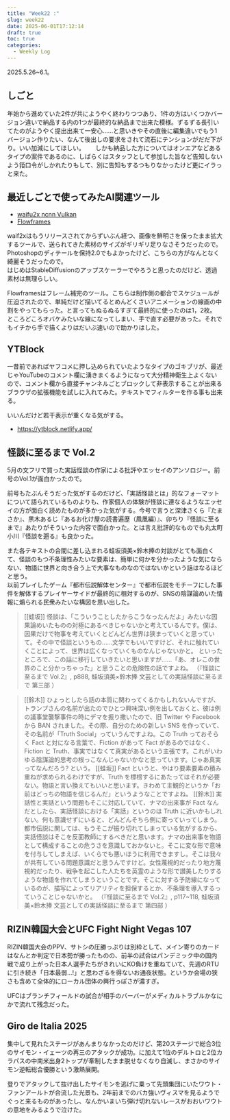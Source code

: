 ```yaml
---
title: "Week22 :"
slug: week22
date: 2025-06-01T17:12:14
draft: true
toc: true
categories:
  - Weekly Log
---
```

2025.5.26~6.1。

<!--more-->

## しごと

年始から進めていた2件が共にようやく終わりつつあり、1件の方はいくつかバージョン違いで納品する内の1つが最終的な納品まで出来た模様。ずるずる長引いてたのがようやく提出出来て一安心……と思いきやその直後に編集違いでもう1バージョン作りたい、なんて後出しの要求をされて流石にテンションがだだ下がり。いい加減にしてほしい。　　
しかも納品した方についてはオンエアなどあるタイプの案件であるのに、しばらくはスタッフとして参加した旨など告知しないよう箝口令がしかれたりもして、別に告知もするつもりなかったけど更にイラっと来た。

## 最近しごとで使ってみたAI関連ツール

- [waifu2x ncnn Vulkan](https://github.com/nihui/waifu2x-ncnn-vulkan)
- [Flowframes](https://github.com/n00mkrad/flowframes)

waif2xはもうリリースされてからずいぶん経つ、画像を鮮明さを保ったまま拡大するツールで、送られてきた素材のサイズがギリギリ足りなさそうだったので。Photoshopのディテールを保持2.0でもよかったけど、こちらの方がなんとなく綺麗そうだったので。  
はじめはStableDiffusionのアップスケーラーでやろうと思ったのだけど、透過素材は無理らしい。

Flowframesはフレーム補完のツール。こちらは制作側の都合でスケジュールが圧迫されたので、単純だけど描いてるとめんどくさいアニメーションの線画の中割をやってもらった。と言ってもぬるぬるすぎて最終的に使ったのは1，2枚。　　
ところどころオバケみたいな線になってしまい、手で直す必要があった。それでもイチから手で描くよりはだいぶ速いので助かりはした。

## YTBlock

一昔前であればヤフコメに押し込められていたようなタイプのゴキブリが、最近じゃYouTubeのコメント欄に湧きまくるようになって大分精神衛生上よくないので、コメント欄から直接チャンネルごとブロックして非表示することが出来るブラウザの拡張機能を試しに入れてみた。テキストでフィルターを作る事も出来る。

いいんだけど若干表示が重くなる気がする。

- https://ytblock.netlify.app/

## 怪談に至るまで Vol.2

5月の文フリで買った実話怪談の作家による批評やエッセイのアンソロジー。前号のVol.1が面白かったので。

前号もたぶんそうだった気がするのだけど、「実話怪談とは」的なフォーマットについて語られているものよりも、作家個人の体験が怪談に連なるようなエッセイの方が面白く読めたものが多かった気がする。今号で言うと深津さくら『たまさか』、黒木あるじ『あるお化け屋の読書遍歴（鳳凰編）』、卯ちり『怪談に至るまで』あたりがそういった内容で面白かった。とは言え批評的なものでも丸太町小川『怪談を遡る』も良かった。

また各テキストの合間に差し込まれる蛙坂須美×鈴木捧の対談がとても面白くて、怪談のもつ不条理性みたいな要素は、簡単に何かを分かったような気にならない、物語に世界と向き合う上で大事なものなのではないかという話はなるほどと思う。  
以前プレイしたゲーム『都市伝説解体センター』で都市伝説をモチーフにした事件を解体するプレイヤーサイドが最終的に相対するのが、SNSの陰謀論めいた情報に煽られる民衆みたいな構図を思い出した。

> [[蛙坂]]  怪談は、「こういうことしたからこうなったんだよ」みたいな因果論めいたものの対極にあるべきじゃないかと考えているんです。僕は、因果だけで物事を考えていくとどんどん世界は狭まっていくと思っていて。その中で怪談というもの……文学でもいいですけど、それに触れていくことによって、世界は広くなっていくものなんじゃないかと。
> といったところで、この話に移行していきたいと思いますが……「あ、オレこの世界のこと分かっちゃった」と思うことの危険性の話ですよね。
>（『怪談に至るまで Vol.2』, p888,  蛙坂須美×鈴木捧 文芸としての実話怪談に至るまで 第三部 ）

> [[鈴木]] ひょっとしたら話の本質に関わってくるかもしれないんですが、トランプさんの名前が出たのでひとつ興味深い例を出しておくと、彼は例の議事堂襲撃事件の時にデマを振り撒いたので、旧 Twitter や Facebook から BAN されました。その際、自分のための新しい SNS を作っていて、その名前が「Truth Social」っていうんですよね。この Truth っておそらく Fact と対になる言葉で、Fiction があって Fact があるのではなく、Fiction と Truth、事実ではなくて真実があるという主張です。これがいわゆる陰謀論的思考の根っこなんじゃないかなと思っています。じゃあ真実ってなんだろう? という。
> [[蛙坂]] Fact というと、やはり要素要素の積み重ねが求められるわけですが、Truth を標榜するにあたってはそれが必要ない。物語と言い換えてもいいと思います。きわめて主観的というか「お前はどっちの物語を信じるんだ」というようなことですよね。
> [[鈴木]] 実話性と実話という問題もそこに対応していて、ナマの出来事が  Fact なんだとしたら、実話怪談における「実話」というのは Truth に近いかもしれない。何も意識せずにいると、どんどんそちら側に寄っていってしまう。都市伝説に関しては、もうそこが振り切れてしまっている気がするから、実話怪談はそこを反面教師にするべきだと思います。ナマの出来事を物語として構成することの危うさを意識しておかないと。そこに変な形で意味を付与してしまえば、いくらでも悪いほうに利用できますし。そこは我々が共有している問題意識だと思うんですけど。女性蔑視的だったり地方蔑視的だったり、戦争を起こした人たちを英霊のような形で讃美したりするような物語を作れてしまうということです。そこに対する予防線になっているのが、描写によってリアリティを担保するとか、不条理を導入するっていうことじゃないかと。
> （『怪談に至るまで Vol.2』, p117~118,  蛙坂須美×鈴木捧 文芸としての実話怪談に至るまで 第四部 ）

## RIZIN韓国大会とUFC Fight Night Vegas 107

 RIZIN韓国大会のPPV、サトシの圧勝っぷりは別枠として、メイン寄りのカードはなんとか判定で日本勢が勝ったものの、前半の試合はパンデミック中の国内戦で成り上がった日本人選手たちがきれいにKO負けを重ねていて、先週のRTUに引き続き「日本最弱…!」と思わざるを得ないお通夜状態。というか会場の狭さも含めて全体的にローカル団体の興行っぽさが濃すぎ。

 UFCはブランチフィールドの試合が相手のバーバーがメディカルトラブルかなにかで流れて残念だった。


## Giro de Italia 2025

集中して見れたステージがあんまりなかったのだけど、第20ステージで総合3位のサイモン・イェーツの再三のアタックが成功。に加えて1位のデルトロと2位カラパスの中南米出身2トップが牽制したまま脱せなくなり自滅し、まさかのサイモン逆転総合優勝という激熱展開。

登りでアタックして抜け出したサイモンを逃げに乗って先頭集団にいたワウト・ファンアールトが合流した光景も、2年前までのバカ強いヴィスマを見るようでぐっと来るものがあったし、なんかいまいち弾け切れないレースがおおいワウトの意地をみるようで泣けた。

